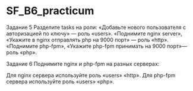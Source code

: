 # SF_B6_practicum
Задание 5
Разделите tasks на роли:
«Добавьте нового пользователя с авторизацией по ключу» — роль «users».
«Поднимите nginx server», «Укажите в nginx отправлять php на 9000 порт» — роль «http».
«Поднимите php-fpm», «Укажите php-fpm принимать на 9000 порт»— роль «php».


Задание 6
Поднимите nginx и php-fpm на разных серверах:

Для nginx сервера используйте роль «users» «http».
Для php-fpm сервера используйте роль «users» «php».